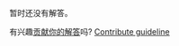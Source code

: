 
暂时还没有解答。

有兴趣[贡献你的解答](https://github.com/BFEdev/BFE.dev-solutions/blob/main/quiz/this_zh.md)吗? [Contribute guideline](https://github.com/BFEdev/BFE.dev-solutions#how-to-contribute)
